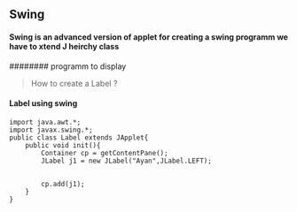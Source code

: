 ## Swing
#### Swing is an advanced version of applet for creating a swing programm we have to xtend J heirchy class
######## programm to display

>How to create a Label ?

#### Label using swing
```
import java.awt.*;
import javax.swing.*;
public class Label extends JApplet{
    public void init(){
        Container cp = getContentPane();
        JLabel j1 = new JLabel("Ayan",JLabel.LEFT);


        cp.add(j1);
    }
}
```